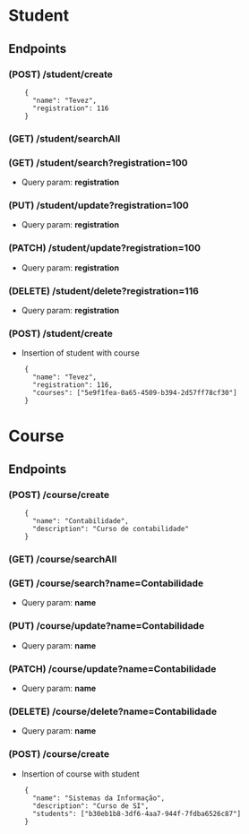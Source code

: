 # Student

## Endpoints

### (POST) /student/create
```
    {
      "name": "Tevez",
      "registration": 116
    }
```

### (GET) /student/searchAll

### (GET) /student/search?registration=100
- Query param: **registration**

### (PUT) /student/update?registration=100
- Query param: **registration**

### (PATCH) /student/update?registration=100
- Query param: **registration**

### (DELETE) /student/delete?registration=116
- Query param: **registration**

### (POST) /student/create
- Insertion of student with course
```
    {
      "name": "Tevez",
      "registration": 116,
      "courses": ["5e9f1fea-0a65-4509-b394-2d57ff78cf30"]
    }
```  

# Course

## Endpoints

### (POST) /course/create
```
    {
      "name": "Contabilidade",
      "description": "Curso de contabilidade"
    }
```

### (GET) /course/searchAll

### (GET) /course/search?name=Contabilidade
- Query param: **name**

### (PUT) /course/update?name=Contabilidade
- Query param: **name**

### (PATCH) /course/update?name=Contabilidade
- Query param: **name**

### (DELETE) /course/delete?name=Contabilidade
- Query param: **name**

### (POST) /course/create
- Insertion of course with student
```
    {
      "name": "Sistemas da Informação",
      "description": "Curso de SI",
      "students": ["b30eb1b8-3df6-4aa7-944f-7fdba6526c87"]
    }
```